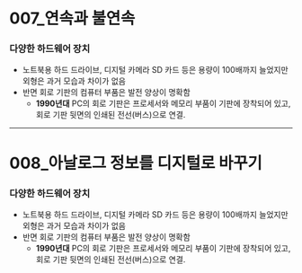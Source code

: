 # 007_연속과 불연속 #
### 다양한 하드웨어 장치 ###
* 노트북용 하드 드라이브, 디지털 카메라 SD 카드 등은 용량이 100배까지 늘었지만 외형은 과거 모습과 차이가 없음
* 반면 회로 기판의 컴퓨터 부품은 발전 양상이 명확함
  * **1990년대** PC의 회로 기판은 프로세서와 메모리 부품이 기판에 장착되어 있고, 회로 기판 뒷면의 인쇄된 전선(버스)으로 연결.
---
# 008_아날로그 정보를 디지털로 바꾸기 #
### 다양한 하드웨어 장치 ###
* 노트북용 하드 드라이브, 디지털 카메라 SD 카드 등은 용량이 100배까지 늘었지만 외형은 과거 모습과 차이가 없음
* 반면 회로 기판의 컴퓨터 부품은 발전 양상이 명확함
  * **1990년대** PC의 회로 기판은 프로세서와 메모리 부품이 기판에 장착되어 있고, 회로 기판 뒷면의 인쇄된 전선(버스)으로 연결.
